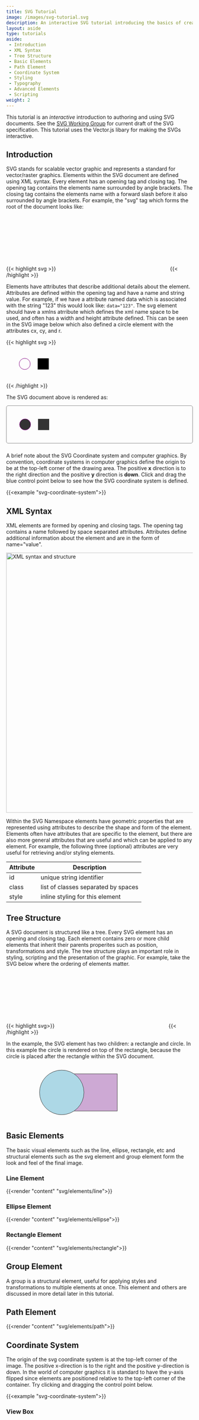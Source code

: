 ```yaml
---
title: SVG Tutorial
image: /images/svg-tutorial.svg
description: An interactive SVG tutorial introducing the basics of creating and manipulating SVG documents.
layout: aside
type: tutorials
aside:
 - Introduction
 - XML Syntax
 - Tree Structure
 - Basic Elements
 - Path Element
 - Coordinate System
 - Styling
 - Typography
 - Advanced Elements
 - Scripting
weight: 2
---
```


This tutorial is an *interactive* introduction to authoring and using SVG documents. See the [SVG Working Group](https://github.com/w3c/svgwg) for current draft of the SVG specification. This tutorial uses the Vector.js libary for making the SVGs interactive.

## Introduction

SVG stands for scalable vector graphic and represents a standard for vector/raster graphics. Elements within the SVG document are defined using XML syntax. Every element has an opening tag and closing tag. The opening tag contains the elements name surrounded by angle brackets. The closing tag contains the elements name with a forward slash before it also surrounded by angle brackets. For example, the "svg" tag which forms the root of the document looks like:

{{< highlight svg >}}
<svg></svg>
{{< /highlight >}}

Elements have attributes that describe additional details about the element. Attributes are defined within the opening tag and have a name and string value. For example, if we have a attribute named data which is associated with the string "123" this would look like: `data="123"`. The svg element should have a xmlns atrribute which defines the xml name space to be used, and often has a width and height attribute defined. This can be seen in the SVG image below which also defined a circle element with the attributes cx, cy, and r.

{{< highlight svg >}}
<svg width="100%" height="100">
    <circle cx="50" cy="50" r="15"></circle>
    <rect x="85" y="35" width="30" height="30"></rect>
</svg>
{{< /highlight >}}

The SVG document above is rendered as:

<div style="border: 1px solid grey; border-radius: 5px; margin-bottom:1.5rem">
<svg width="100%" height="100">
  <circle cx="50" cy="50" r="15" style="fill:#333333;"></circle>
  <rect x="85" y="35" width="30" height="30" style="fill:#333333;"></rect>
</svg>
</div>

A brief note about the SVG Coordinate system and computer graphics. By convention, coordinate systems in computer graphics define the origin to be at the top-left corner of the drawing area. The positive **x** direction is to the right direction and the positive **y** direction is **down**. Click and drag the blue control point below to see how the SVG coordinate system is defined.

{{<example "svg-coordinate-system">}}

## XML Syntax

XML elements are formed by opening and closing tags. The opening tag contains a name followed by space separated attributes. Attributes define additional information about the element and are in the form of name="value".

<img src="/images/xml-structure.svg" alt="XML syntax and structure" class="center" width="700px" style="max-width:100%;">

Within the SVG Namespace elements have geometric properties that are represented using attributes to describe the shape and form of the element. Elements often have attributes that are specific to the element, but there are also more general attributes that are useful and which can be applied to any element. For example, the following three (optional) attributes are very useful for retrieving and/or styling elements.

| Attribute | Description |
| --- | --- |
| id | unique string identifier |
| class | list of classes separated by spaces |
| style | inline styling for this element |

 <!-- An unique identifier is useful for retrieving a specic elements and applying styles from an external stylesheet to a specific element. The class attribute allows one to apply styles from an external style sheet to all elements that share a class, and the style attribute allows one to apply inline style to an element. -->

## Tree Structure

A SVG document is structured like a tree. Every SVG element has an opening and closing tag. Each element contains zero or more child elements that inherit their parents properites such as position, transformations and style. The tree structure plays an important role in styling, scripting and the presentation of the graphic. For example, take the SVG below where the ordering of elements matter.

{{< highlight svg>}}
<svg>
  <rect></rect>
  <circle></circle>
</svg>
{{< /highlight >}}

In the example, the SVG element has two children: a rectangle and circle. In this example the circle is rendered on top of the rectangle, because the circle is placed after the rectangle within the SVG document.

<svg xmlns="http://www.w3.org/2000/svg" width="100%" height="150">
  <rect x=150 y=25 width=150 height=100 style="fill:#cda9d4; stroke:#333333; stroke-width:1px;"></rect>
  <circle cx=150 cy=75 r=60 style="fill:lightblue; stroke:#333333; stroke-width:1px;"></circle>
</svg>

## Basic Elements

The basic visual elements such as the line, ellipse, rectangle, etc and structural elements such as the svg element and group element form the look and feel of the final image.

### Line Element

{{<render "content" "svg/elements/line">}}

### Ellipse Element

{{<render "content" "svg/elements/ellipse">}}

### Rectangle Element

{{<render "content" "svg/elements/rectangle">}}

## Group Element

A group is a structural element, useful for applying styles and transformations to multiple elements at once. This element and others are discussed in more detail later in this tutorial.

## Path Element

{{<render "content" "svg/elements/path">}}

## Coordinate System

The origin of the svg coordinate system is at the top-left corner of the image. The positive x-direction is to the right and the positive y-direction is down. In the world of computer graphics it is standard to have the y-axis flipped since elements are positioned relative to the top-left corner of the container. Try clicking and dragging the control point below.

{{<example "svg-coordinate-system">}}

### View Box

{{< highlight svg>}}
<svg viewBox="minX minY width height"></svg>
{{< /highlight >}}

The view box attribute allows the user to define a view port of the image. This means defining where the origin is and the relative dimensions: width and height to be displayed. For example, if we want to zoom in on the geometric shapes below we can apply a viewbox which is visualized with the rectangle on the left. The resulting svg is shown on the right.

{{<example "svg-view-box">}}

<p></p>

{{< highlight svg>}}
<svg viewBox="130 100 350 200">
  <!-- colorful squares ... -->
</svg>
{{< /highlight >}}

{{< highlight svg>}}
<!-- TODO: preserve aspect ratio attribute -->
{{< /highlight >}}

### Transforming

SVG elements have the ability to have a transformation attribute defined that can transform the element geometrically.

#### Scale

Elements can be scaled to larger or smaller sizes by adding a scale function to the transform attribute.

{{<example "svg-scale">}}

{{< highlight svg>}}
<g transform="scale(x,y)">
  <!-- elements to be scaled ... -->
</g>
{{< /highlight >}}

#### Rotate

Elements can be rotated.

{{<example "svg-rotate">}}

#### Translate

Elements can be moved to new locations.

{{<example "svg-translate">}}

#### Chaining Transformations

<!-- TODO: Put all three together to form basic drawing control -->

#### Other Transformations

- skewX
- skewY
- 3 by 3 matrix

## Styling

SVG elements are styled using Cascading Style Sheets or CSS for short. Styling can be applied to individual elements as inline style, defined in a \<style\> tag within the SVG document, or defined externally in a .css file. There are many different styles that can be applied to each element. Two of the most basic are the fill and stroke color.

<img src="/images/fill-stroke.svg" alt="Fill and Stroke Element" width="320px" style="display:block; margin:auto;">

### Inline Style

Styling can be applied to individual elements using the style attribute. This is very useful for testing out different styling on an element, but in practice it is better to use CSS selectors to style elements based on id, class, and tagname.

{{<highlight svg>}}
<svg xmlns="http://www.w3.org/2000/svg">
  <circle cx="150" cy="75" r="50" style="fill:purple;"></circle>
</svg>
{{</highlight>}}

<svg xmlns="http://www.w3.org/2000/svg" style="width:100%; height:150px;" class="border">
  <circle cx="150" cy="75" r="50" style="fill:purple;"></circle>
</svg>

### Style Element

CSS rules can be applied in the style element within the SVG document. A CSS rule applies styling to elements that match the selectors before the style enclosed in the curly braces. In the example below the selector "circle" will be applied to all circle elements within the SVG.

{{< highlight svg>}}
<svg xmlns="http://www.w3.org/2000/svg">
  <style>
  circle {
    stroke:purple;
    stroke-width:1px;
    fill:none;
  }
  </style>
  <circle cx="150" cy="75" r="50"></circle>
</svg>
{{< /highlight >}}

<svg xmlns="http://www.w3.org/2000/svg" style="width:100%; height:150px;" class="border">
  <style>
  circle.style-element {
    stroke:purple;
    stroke-width:1px;
    fill:none;
  }
  </style>
  <circle cx="150" cy="75" r="50" class="style-element"></circle>
</svg>

### Effects

Styling can be applied to a specific element state such as ":active", ":focus", ":hover". For example when the user hover's over the circle below additional styling is applied to make the fill of the circle darker.

<svg xmlns="http://www.w3.org/2000/svg" style="width:100%; height:150px;" class="border">
  <style>
  #my-circle{
    fill:#f8f8f8;
    stroke:#333333;
  }
  #my-circle:hover{
    fill:cornflowerblue;
  }
  </style>
  <circle cx="150" cy="75" r="50" id="my-circle"></circle>
</svg>

{{< highlight css>}}
#my-circle:hover{
  fill:cornflowerblue;
}
{{< /highlight >}}

## Typography

This section of the tutorial deals with creating and formatting text within SVG documents.

### Text Element

The text element defines text with an x, y position in the document.

<svg xmlns="http://www.w3.org/2000/svg" width="100%" height="150" class="border">
  <style>
    text.sample {
      font-family:monospace;
      font-size:22px;
      alignment-baseline:middle;
      text-anchor:middle;
    }
    </style>
  <text x="352" y="75" class="sample">The quick brown fox jumps over the lazy dog.</text>
</svg>

{{< highlight svg>}}
<text x="75" y="75">The quick brown fox jumps over the lazy dog.</text>
{{< /highlight >}}

### Tspan Element

The text span element is useful for changing the position and or the styling of a piece of text within a text element. In the example below, the first word is placed within a tspan element and bolded to emphasize the word. Then, later, a tspan element is positioned relative to the last tspan element.

<svg xmlns="http://www.w3.org/2000/svg" style="width:100%; height:150px;" class="border">
  <style>
    #tspan-example {
      font-size:22px;
      alignment-baseline:middle;
      text-anchor:left;
    }
    </style>
    <text id="tspan-example" x="32" y="75" >
      <tspan>"</tspan>
      <tspan style="font-weight:600;">Fly </tspan>
      <tspan>you fools.</tspan>
      <tspan>"</tspan>
      <tspan dx=20 dy=30>Gandalf the Grey</tspan>
    <text>
</svg>

{{< highlight svg>}}
<text id="tspan-example" x="32" y="75" >
  <tspan>"</tspan>
  <tspan style="font-weight:600;">Fly </tspan>
  <tspan>you fools.</tspan>
  <tspan>"</tspan>
  <tspan dx=20 dy=30>Gandalf the Grey</tspan>
<text>
{{< /highlight >}}

### Horizontally Align Text

The "text-anchor" attribute allows you to horizontally align text relative to its position. This is demonstrated below in the SVG, the red dot represents each text elements position.

<img src="/images/horizontally-align-text.svg" class="border" alt="Horizontally align SVG text." width="100%">

{{< highlight css>}}
text-anchor:left;
text-anchor:middle;
text-anchor:right;
{{< /highlight >}}

### Vertically Align Text

The "alignment-baseline" attribute allows you to vertically align text relative to its position. This is demonstrated below in the SVG, the red dot represents each text elements position.

<img src="/images/vertically-align-text.svg" class="border" alt="Vertically align SVG text." width="100%">

{{< highlight css>}}
dominant-baseline:baseline;
dominant-baseline:middle;
dominant-baseline:hanging;
{{< /highlight >}}

### Superscript and Subscript

{{< highlight svg>}}
<!-- superscript & subscript text -->
{{< /highlight >}}

### Auto Wrapping

{{< highlight svg>}}
<!-- auto wrapping -->
{{< /highlight >}}

### Preformated Text / Line Breaks

{{< highlight svg>}}
<!-- pre-formated / line breaks -->
{{< /highlight >}}

{{< highlight javascript>}}
// how to convert typography to paths?
{{< /highlight >}}

## Advanced Elements

The SVG specification has a lot of elements, and while not all are covered in this tutorial, there are a couple of advanced elements worth mentioning.

### Clip Path

Clip paths can be applied to elements to show only the part of the graphic contained within the shape of the clip path. The clip path is applied to an element and its children by setting the clip-path attribute to point to a clip path element in the DOM tree.

{{<highlight svg>}}
<g clip-path="url(#my-clip-path)">
  <!-- grid of rectangles ... -->
</g>
<clipPath id="my-clip-path">
  <circle cx="300" cy="150" r="50"></circle>
</clipPath>
{{</highlight>}}

Click and drag the clip path below to change the position of the circle that defines the clipping path.

{{<example "svg-clip-path">}}

### Defs

The defs element contains a graphical "definition" that can be used else where in the document. This is useful for arrows at the start and end of a path, adding markers along a path, or creating a pattern of repeated images.

{{< highlight svg>}}
<!-- adding markers / arrows to a path -->
{{< /highlight >}}

{{< highlight svg>}}
<!-- adding gradient / pattern to a shape -->
{{< /highlight >}}

## Scripting

It is common to extend the functionality of SVG documents by adding scripting to make them interactive. This section demonstrates how to use vanilla Javascript and Web APIs to create, manipulate, and add interactivity to SVG elements. In additiona to vanilla javascript, there are many libraries and frameworks to help with scripting SVG .

- Vanilla Javascript
- Vector.js*
- D3
- Svg.js

*Vector.js is the library used to make the SVGs on this page interactive.

### Creating SVG Elements

To create a SVG element within a simple static web page using javascript: first, you create an element using the W3 namespace and add it into the document object model or DOM for short. This example demonstrates generating a SVG element and adding that to a container element in the HTML page. Then creating a circle element and adding that to the SVG element.

<div class="filename">create-element.js</div>

{{< highlight javascript >}}
// Get an element in the DOM to append the svg into
let container = document.getElementById("container");

// Creates a root svg element and appends it into HTML the container
let svg = document.createElementNS("http://www.w3.org/2000/svg", "svg");
svg.setAttribute("xmlns", "http://www.w3.org/2000/svg");
svg.setAttribute("width", "720px");
svg.setAttribute("height", "200px");
container.appendChild(svg);

// Creates a circle element and appends it into the svg element
let circle = document.createElementNS("http://www.w3.org/2000/svg", "circle");
circle.setAttribute("cx", "100");
circle.setAttribute("cy", "100");
circle.setAttribute("r", "50");
svg.appendChild(circle);
{{< /highlight >}}

This script needs a corresponding HTML file to run. Note that there is a div element with the identifier "container" and a script element that loads in the script above.

<div class="filename">index.html</div>

{{< highlight html >}}
<!DOCTYPE html>
<html lang="en" dir="ltr">
  <head>
    <meta charset="utf-8">
    <title>Create Element</title>
  </head>
  <body>
    <div id="container"></div>
    <script src="./create-element.js"></script>
  </body>
</html>
{{< /highlight >}}

Placing these to files in a folder together and opening the HTML file in a web browser results in the following SVG.

<img src="/images/create-element.svg" width="704px" class="center" style="max-width:100%;" alt="Create SVG Element Javascript">

### Selecting Elements

Selecting elements within the SVG `DOM` (document object model) can be performed a number of ways. These selector queries are the same logic that CSS selectors use.

{{< highlight javascript>}}
// select element by id
let element = document.getElementById("unique-id");
{{< /highlight >}}

{{< highlight javascript>}}
// select elements by tag
let elementList = document.getElementsByTagName("tag-name");
{{< /highlight >}}

{{< highlight javascript>}}
// select elements by class
let elementList = document.getElementsByClassName("class-name");
{{< /highlight >}}

### Manipulating Attributes

{{< highlight javascript>}}
element.setAttribute("some-attribute", "some-value");
element.getAttribute("some-attribute");
{{< /highlight >}}

{{< highlight javascript>}}
element.classList.add('my-class');
element.classList.remove('my-class');
{{< /highlight >}}

### Manipulating Style

In addition to styling an elemnent using CSS, an individual elements style can be change dusing the `style` attribute.

{{< highlight javascript>}}
// access style property for inline styling
{{< /highlight >}}

### Useful Functions

{{< highlight javascript>}}
// get bounding client rectangle
// SVGGraphicsElement getBBox();
{{< /highlight >}}

### Basic Interactive

Interactivity allows for user input to change the SVG document. The most basic form of this is register handlers to user events. Handlers are registered to specific elements and are called when the event takes place. Examples of events are the mouse click event, mouse move event, mouse over element event, keyboard events, and more.

{{< highlight javascript>}}
// TODO: interactive that displays types of event handlers being called
// Maybe some basic shapes with colors
{{< /highlight >}}

#### Registering an Event Handler

{{< highlight javascript>}}
// register event listener
{{< /highlight >}}


### SVG Scripting Libraries

- Vector.js
- D3
- svgjs
